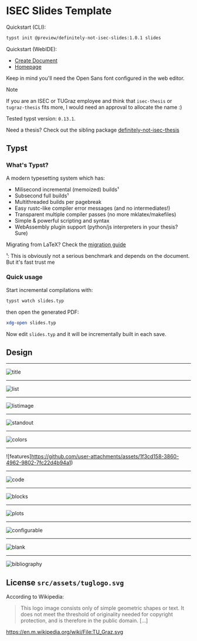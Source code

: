 # ISEC Slides Template

Quickstart (CLI):

```sh
typst init @preview/definitely-not-isec-slides:1.0.1 slides
```

Quickstart (WebIDE):

- [Create Document](https://typst.app/app?template=definitely-not-isec-slides&version=1.0.1)
- [Homepage](https://typst.app/universe/package/definitely-not-isec-slides)

Keep in mind you'll need the Open Sans font configured in the web editor.

> [!NOTE]
> If you are an ISEC or TUGraz employee and think that `isec-thesis` or
> `tugraz-thesis` fits more, I would need an approval to allocate the name :)

Tested typst version: `0.13.1`.

Need a thesis? Check out the sibling package [definitely-not-isec-thesis](https://github.com/ecomaikgolf/typst-isec-thesis-template)

## Typst

### What's Typst?

A modern typesetting system which has:

- Milisecond incremental (memoized) builds¹
- Subsecond full builds¹
- Multithreaded builds per pagebreak
- Easy rustc-like compiler error messages (and no intermediates!)
- Transparent multiple compiler passes (no more mklatex/makefiles)
- Simple & powerful scripting and syntax
- WebAssembly plugin support (python/js interpreters in your thesis? Sure)

Migrating from LaTeX? Check the [migration guide](https://typst.app/docs/guides/guide-for-latex-users/)

¹: This is obviously not a serious benchmark and depends on the document. But
   it's fast trust me

### Quick usage

Start incremental compilations with:

```sh
typst watch slides.typ
```

then open the generated PDF:

```sh
xdg-open slides.typ
```

Now edit `slides.typ` and it will be incrementally built in each save.

## Design
---
![title](https://github.com/user-attachments/assets/d29f53ff-0622-45fe-9727-7d286e8d15b1)

---
![list](https://github.com/user-attachments/assets/27dc198d-714d-4ed6-ad2e-f39babcf4fce)

---
![listimage](https://github.com/user-attachments/assets/b16cb69b-c9a1-4f50-8fd5-e7c3b0a97617)

---
![standout](https://github.com/user-attachments/assets/179960f4-e909-4856-8aba-6beb7a91e3c5)

---
![colors](https://github.com/user-attachments/assets/312a013e-fd89-4b6a-921b-bbfe9f4fa565)

---
![features]https://github.com/user-attachments/assets/1f3cd158-3860-4962-9802-7fc22d4b94a1)

---
![code](https://github.com/user-attachments/assets/508abb37-8224-4ef8-9424-2f367981b91f)

---
![blocks](https://github.com/user-attachments/assets/e4214dc0-f434-40d2-b1fa-0463ef18d9b7)

---
![plots](https://github.com/user-attachments/assets/605a3bab-c040-4932-9777-03dffabb3a9f)

---
![configurable](https://github.com/user-attachments/assets/310a25e2-981c-40b3-bbcb-fc243cbb5983)

---
![blank](https://github.com/user-attachments/assets/7533e702-bba3-4462-add2-f2fbe1e50a20)

---
![bibliography](https://github.com/user-attachments/assets/6ad78bf1-8af1-43c3-ad15-192fdfd42aff)



## License `src/assets/tuglogo.svg`

According to Wikipedia:

> This logo image consists only of simple geometric shapes or text. It does not
> meet the threshold of originality needed for copyright protection, and is
> therefore in the public domain. [...]

https://en.m.wikipedia.org/wiki/File:TU_Graz.svg

